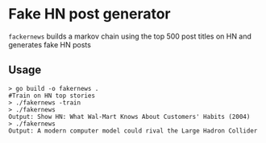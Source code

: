 # Fake HN post generator

`fackernews` builds a markov chain using the top 500 post titles on HN and generates fake HN posts

## Usage
```
> go build -o fakernews .
#Train on HN top stories
> ./fakernews -train
> ./fakernews
Output: Show HN: What Wal-Mart Knows About Customers' Habits (2004)
> ./fakernews
Output: A modern computer model could rival the Large Hadron Collider
```


